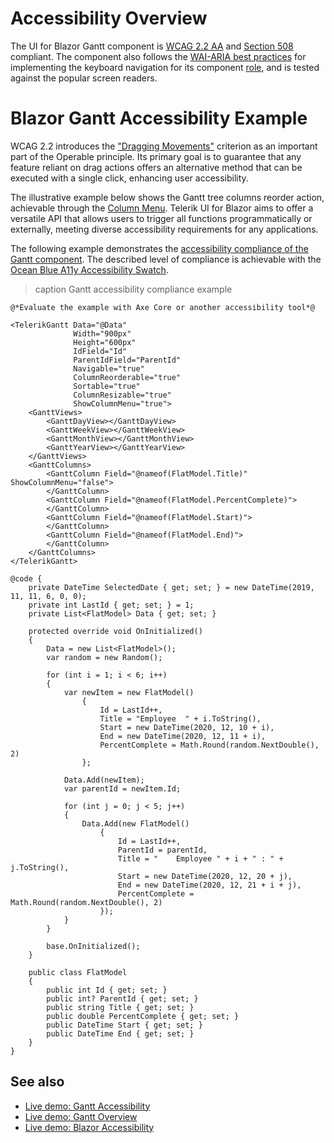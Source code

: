 
# Accessibility Overview

The UI for Blazor Gantt component is <a href="https://www.w3.org/TR/WCAG22" target="_blank">WCAG 2.2 AA</a> and <a href="https://www.section508.gov" target="_blank">Section 508</a> compliant. The component also follows the <a href="https://www.w3.org/WAI/ARIA/apg/" target="_blank">WAI-ARIA best practices</a> for implementing the keyboard navigation for its component <a href="https://www.w3.org/TR/wai-aria/#roles" target="_blank">role</a>, and is tested against the popular screen readers.

# Blazor Gantt Accessibility Example

WCAG 2.2 introduces the <a href="https://www.w3.org/WAI/WCAG22/Understanding/dragging-movements" target="_blank">"Dragging Movements"</a> criterion as an important part of the Operable principle. Its primary goal is to guarantee that any feature reliant on drag actions offers an alternative method that can be executed with a single click, enhancing user accessibility.

The illustrative example below shows the Gantt tree columns reorder action, achievable through the [Column Menu](slug:gantt-column-menu). Telerik UI for Blazor aims to offer a versatile API that allows users to trigger all functions programmatically or externally, meeting diverse accessibility requirements for any applications.

The following example demonstrates the [accessibility compliance of the Gantt component](slug:gantt-wai-aria-support). The described level of compliance is achievable with the [Ocean Blue A11y Accessibility Swatch](slug:accessibility-overview#color-contrast).

>caption Gantt accessibility compliance example

````RAZOR
@*Evaluate the example with Axe Core or another accessibility tool*@

<TelerikGantt Data="@Data"
              Width="900px"
              Height="600px"
              IdField="Id"
              ParentIdField="ParentId"
              Navigable="true"
              ColumnReorderable="true"
              Sortable="true"
              ColumnResizable="true"
              ShowColumnMenu="true">
    <GanttViews>
        <GanttDayView></GanttDayView>
        <GanttWeekView></GanttWeekView>
        <GanttMonthView></GanttMonthView>
        <GanttYearView></GanttYearView>
    </GanttViews>
    <GanttColumns>
        <GanttColumn Field="@nameof(FlatModel.Title)" ShowColumnMenu="false">
        </GanttColumn>
        <GanttColumn Field="@nameof(FlatModel.PercentComplete)">
        </GanttColumn>
        <GanttColumn Field="@nameof(FlatModel.Start)">
        </GanttColumn>
        <GanttColumn Field="@nameof(FlatModel.End)">
        </GanttColumn>
    </GanttColumns>
</TelerikGantt>

@code {
    private DateTime SelectedDate { get; set; } = new DateTime(2019, 11, 11, 6, 0, 0);
    private int LastId { get; set; } = 1;
    private List<FlatModel> Data { get; set; }

    protected override void OnInitialized()
    {
        Data = new List<FlatModel>();
        var random = new Random();

        for (int i = 1; i < 6; i++)
        {
            var newItem = new FlatModel()
                {
                    Id = LastId++,
                    Title = "Employee  " + i.ToString(),
                    Start = new DateTime(2020, 12, 10 + i),
                    End = new DateTime(2020, 12, 11 + i),
                    PercentComplete = Math.Round(random.NextDouble(), 2)
                };

            Data.Add(newItem);
            var parentId = newItem.Id;

            for (int j = 0; j < 5; j++)
            {
                Data.Add(new FlatModel()
                    {
                        Id = LastId++,
                        ParentId = parentId,
                        Title = "    Employee " + i + " : " + j.ToString(),
                        Start = new DateTime(2020, 12, 20 + j),
                        End = new DateTime(2020, 12, 21 + i + j),
                        PercentComplete = Math.Round(random.NextDouble(), 2)
                    });
            }
        }

        base.OnInitialized();
    }

    public class FlatModel
    {
        public int Id { get; set; }
        public int? ParentId { get; set; }
        public string Title { get; set; }
        public double PercentComplete { get; set; }
        public DateTime Start { get; set; }
        public DateTime End { get; set; }
    }
}
````

## See also
* [Live demo: Gantt Accessibility](https://demos.telerik.com/blazor-ui/gantt/keyboard-navigation)
* [Live demo: Gantt Overview](https://demos.telerik.com/blazor-ui/gantt/overview)
* [Live demo: Blazor Accessibility](https://docs.telerik.com/blazor-ui/accessibility/overview)